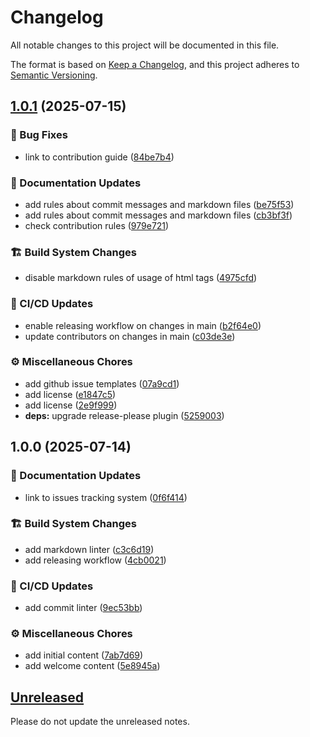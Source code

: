 # Changelog

All notable changes to this project will be documented in this file.

The format is based on [Keep a Changelog](https://keepachangelog.com/en/1.1.0/),
and this project adheres to [Semantic Versioning](https://semver.org/spec/v2.0.0.html).

## [1.0.1](https://github.com/rmarting/innersource-for-newbies/compare/v1.0.0...v1.0.1) (2025-07-15)


### 🐛 Bug Fixes

* link to contribution guide ([84be7b4](https://github.com/rmarting/innersource-for-newbies/commit/84be7b430ea3f11bd048da79d8764d03d84ab684))


### 📝 Documentation Updates

* add rules about commit messages and markdown files ([be75f53](https://github.com/rmarting/innersource-for-newbies/commit/be75f53a54f6b2c19decf910c8f1b6f73a99a37e))
* add rules about commit messages and markdown files ([cb3bf3f](https://github.com/rmarting/innersource-for-newbies/commit/cb3bf3fd1c378d808c8daa63f7f0a9752d5bc0a8))
* check contribution rules ([979e721](https://github.com/rmarting/innersource-for-newbies/commit/979e72180a9c403c13fe63cfcc7366d98180b4ff))


### 🏗️ Build System Changes

* disable markdown rules of usage of html tags ([4975cfd](https://github.com/rmarting/innersource-for-newbies/commit/4975cfd45593f73a41834a576de954db78aec3f3))


### 👷 CI/CD Updates

* enable releasing workflow on changes in main ([b2f64e0](https://github.com/rmarting/innersource-for-newbies/commit/b2f64e06852ccf0c5b9b4bb6f858696b4beb66cc))
* update contributors on changes in main ([c03de3e](https://github.com/rmarting/innersource-for-newbies/commit/c03de3ef426c89033fc4c77d4a2b5b17da0d0ebf))


### ⚙️ Miscellaneous Chores

* add github issue templates ([07a9cd1](https://github.com/rmarting/innersource-for-newbies/commit/07a9cd10b99fa7fefa028eda042dc7799a93e1dc))
* add license ([e1847c5](https://github.com/rmarting/innersource-for-newbies/commit/e1847c574e237dc6e4ffe9f291a0aa330e67a2c6))
* add license ([2e9f999](https://github.com/rmarting/innersource-for-newbies/commit/2e9f9999d89f40dbe67d497a7fe598ccd95e5ba8))
* **deps:** upgrade release-please plugin ([5259003](https://github.com/rmarting/innersource-for-newbies/commit/5259003088cae8481382d911bf8469c380c04395))

## 1.0.0 (2025-07-14)


### 📝 Documentation Updates

* link to issues tracking system ([0f6f414](https://github.com/rmarting/innersource-for-newbies/commit/0f6f414e87567bbb783a3c2b019e1311fc8a6187))


### 🏗️ Build System Changes

* add markdown linter ([c3c6d19](https://github.com/rmarting/innersource-for-newbies/commit/c3c6d19ddbde86d8b81dac53f376d63d994e912c))
* add releasing workflow ([4cb0021](https://github.com/rmarting/innersource-for-newbies/commit/4cb0021cf7bd35afeba52328abe3d9264ee24b32))


### 👷 CI/CD Updates

* add commit linter ([9ec53bb](https://github.com/rmarting/innersource-for-newbies/commit/9ec53bbae4c13462fa9b46b50e5da5624f101505))


### ⚙️ Miscellaneous Chores

* add initial content ([7ab7d69](https://github.com/rmarting/innersource-for-newbies/commit/7ab7d696c3cf4ec4e77d1c0c97c51795c15d6275))
* add welcome content ([5e8945a](https://github.com/rmarting/innersource-for-newbies/commit/5e8945ae1cc6e61cd4026a083e1315cdc95c35c5))

## [Unreleased](https://gitlab.consulting.redhat.com/innersource/innersource-for-newbies/compare/v0.0.0...HEAD)

Please do not update the unreleased notes.

<!-- Content should be placed here -->
